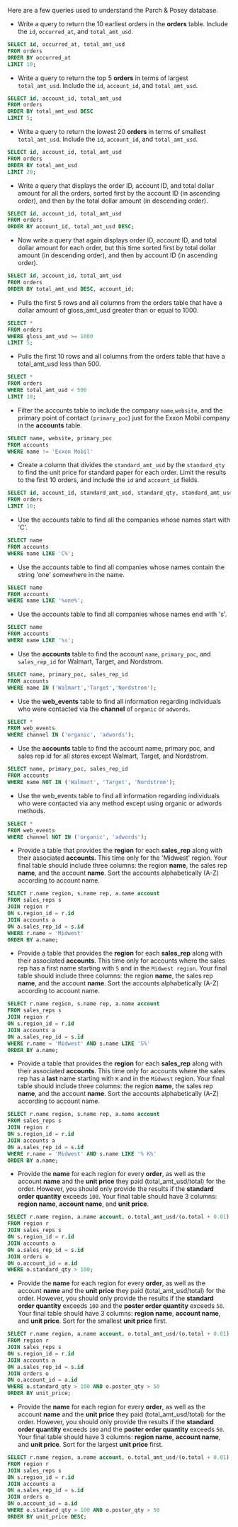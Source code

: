 Here are a few queries used to understand the Parch & Posey database.
- Write a query to return the 10 earliest orders in the **orders** table. Include the `id`, `occurred_at`, and `total_amt_usd`.
```sql
SELECT id, occurred_at, total_amt_usd
FROM orders
ORDER BY occurred_at
LIMIT 10;
```
- Write a query to return the top 5 **orders** in terms of largest `total_amt_usd`. Include the `id`, `account_id`, and `total_amt_usd`.
```sql
SELECT id, account_id, total_amt_usd
FROM orders
ORDER BY total_amt_usd DESC 
LIMIT 5;
```
- Write a query to return the lowest 20 **orders** in terms of smallest `total_amt_usd`. Include the `id`, `account_id`, and `total_amt_usd`.
 ```sql
SELECT id, account_id, total_amt_usd
FROM orders
ORDER BY total_amt_usd
LIMIT 20;
```
- Write a query that displays the order ID, account ID, and total dollar amount for all the orders, sorted first by the account ID (in ascending order), and then by the total dollar amount (in descending order).
```sql
SELECT id, account_id, total_amt_usd
FROM orders
ORDER BY account_id, total_amt_usd DESC;
```
- Now write a query that again displays order ID, account ID, and total dollar amount for each order, but this time sorted first by total dollar amount (in descending order), and then by account ID (in ascending order).
```sql
SELECT id, account_id, total_amt_usd
FROM orders
ORDER BY total_amt_usd DESC, account_id;
```
- Pulls the first 5 rows and all columns from the orders table that have a dollar amount of gloss_amt_usd greater than or equal to 1000.
```sql
SELECT *
FROM orders
WHERE gloss_amt_usd >= 1000
LIMIT 5;
```
- Pulls the first 10 rows and all columns from the orders table that have a total_amt_usd less than 500.
```sql
SELECT *
FROM orders
WHERE total_amt_usd < 500
LIMIT 10;
```
- Filter the accounts table to include the company `name`,`website`, and the primary point of contact `(primary_poc`) just for the Exxon Mobil company in the **accounts** table.
```sql
SELECT name, website, primary_poc
FROM accounts
WHERE name != 'Exxon Mobil'
```
- Create a column that divides the `standard_amt_usd` by the `standard_qty` to find the unit price for standard paper for each order. Limit the results to the first 10 orders, and include the `id` and `account_id` fields.
```sql
SELECT id, account_id, standard_amt_usd, standard_qty, standard_amt_usd/standard_qty as unit_price
FROM orders
LIMIT 10;
```
- Use the accounts table to find all the companies whose names start with 'C'.
```sql
SELECT name
FROM accounts
WHERE name LIKE 'C%';
```
- Use the accounts table to find all companies whose names contain the string 'one' somewhere in the name.
```sql
SELECT name
FROM accounts
WHERE name LIKE '%one%';
```
- Use the accounts table to find all companies whose names end with 's'.
```sql
SELECT name
FROM accounts
WHERE name LIKE '%s';
```
- Use the **accounts** table to find the account `name`, `primary_poc`, and `sales_rep_id` for Walmart, Target, and Nordstrom.
```sql
SELECT name, primary_poc, sales_rep_id
FROM accounts
WHERE name IN ('Walmart','Target','Nordstrom');
```
- Use the **web_events** table to find all information regarding individuals who were contacted via the **channel** of `organic` or `adwords`.
```sql
SELECT *
FROM web_events
WHERE channel IN ('organic', 'adwords');
```
- Use the **accounts** table to find the account name, primary poc, and sales rep id for all stores except Walmart, Target, and Nordstrom.
```sql
SELECT name, primary_poc, sales_rep_id
FROM accounts
WHERE name NOT IN ('Walmart', 'Target', 'Nordstrom');
```
- Use the web_events table to find all information regarding individuals who were contacted via any method except using organic or adwords methods.
```sql
SELECT *
FROM web_events
WHERE channel NOT IN ('organic', 'adwords');
```
- Provide a table that provides the **region** for each **sales_rep** along with their associated **accounts**. This time only for the 'Midwest' region. Your final table should include three columns: the region **name**, the sales rep **name**, and the account **name**. Sort the accounts alphabetically (A-Z) according to account name.
```sql
SELECT r.name region, s.name rep, a.name account
FROM sales_reps s
JOIN region r
ON s.region_id = r.id
JOIN accounts a
ON a.sales_rep_id = s.id
WHERE r.name = 'Midwest'
ORDER BY a.name;
```
- Provide a table that provides the **region** for each **sales_rep** along with their associated **accounts**. This time only for accounts where the sales rep has a first name starting with `S` and in the `Midwest region`. Your final table should include three columns: the region **name**, the sales rep **name**, and the account **name**. Sort the accounts alphabetically (A-Z) according to account name.
```sql
SELECT r.name region, s.name rep, a.name account
FROM sales_reps s
JOIN region r
ON s.region_id = r.id
JOIN accounts a
ON a.sales_rep_id = s.id
WHERE r.name = 'Midwest' AND s.name LIKE 'S%'
ORDER BY a.name;
```
- Provide a table that provides the **region** for each **sales_rep** along with their associated **accounts**. This time only for accounts where the sales rep has a **last** name starting with `K` and in the `Midwest` region. Your final table should include three columns: the region **name**, the sales rep **name**, and the account **name**. Sort the accounts alphabetically (A-Z) according to account name.
```sql
SELECT r.name region, s.name rep, a.name account
FROM sales_reps s
JOIN region r
ON s.region_id = r.id
JOIN accounts a
ON a.sales_rep_id = s.id
WHERE r.name = 'Midwest' AND s.name LIKE '% K%'
ORDER BY a.name;
```
- Provide the **name** for each region for every **order**, as well as the account **name** and the **unit price** they paid (total_amt_usd/total) for the order. However, you should only provide the results if the **standard order quantity** exceeds `100`. Your final table should have 3 columns: **region name**, **account name**, and **unit price**.
```sql
SELECT r.name region, a.name account, o.total_amt_usd/(o.total + 0.01) unit_price
FROM region r
JOIN sales_reps s
ON s.region_id = r.id
JOIN accounts a
ON a.sales_rep_id = s.id
JOIN orders o
ON o.account_id = a.id
WHERE o.standard_qty > 100;
```
- Provide the **name** for each region for every **order**, as well as the account **name** and the **unit price** they paid (total_amt_usd/total) for the order. However, you should only provide the results if the **standard order quantity** exceeds `100` and the **poster order quantity** exceeds `50`. Your final table should have 3 columns: **region name**, **account name**, and **unit price**. Sort for the smallest **unit price** first.
```sql
SELECT r.name region, a.name account, o.total_amt_usd/(o.total + 0.01) unit_price
FROM region r
JOIN sales_reps s
ON s.region_id = r.id
JOIN accounts a
ON a.sales_rep_id = s.id
JOIN orders o
ON o.account_id = a.id
WHERE o.standard_qty > 100 AND o.poster_qty > 50
ORDER BY unit_price;
```
- Provide the **name** for each region for every **order**, as well as the account **name** and the **unit price** they paid (total_amt_usd/total) for the order. However, you should only provide the results if the **standard order quantity** exceeds `100` and the **poster order quantity** exceeds `50`. Your final table should have 3 columns: **region name**, **account name**, and **unit price**. Sort for the largest **unit price** first.
```sql
SELECT r.name region, a.name account, o.total_amt_usd/(o.total + 0.01) unit_price
FROM region r
JOIN sales_reps s
ON s.region_id = r.id
JOIN accounts a
ON a.sales_rep_id = s.id
JOIN orders o
ON o.account_id = a.id
WHERE o.standard_qty > 100 AND o.poster_qty > 50
ORDER BY unit_price DESC;
```

